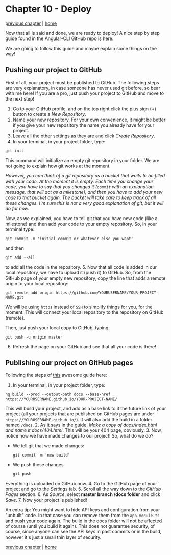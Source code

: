 # Chapter 10 - Deploy

[previous chapter](Chapter_09.md) | [home](README.md)

Now that all is said and done, we are ready to deploy!
A nice step by step guide found in the Angular-CLI GitHub repo is [here](https://github.com/angular/angular-cli/wiki/stories-github-pages).

We are going to follow this guide and maybe explain some things on the way!

## Pushing our project to GitHub

First of all, your project must be published to GitHub. The following steps
are very explanatory, in case someone has never used git before, so bear with me here!
If you are a pro, just push your project to GitHub and move to the next step!

1. Go to your GitHub profile, and on the top right click the plus sign (__+__) button
to create a _New Repository_.
2. Name your new repository. For your own convenience, it might be better if you
give your new repository the name you already have for your project.
3. Leave all the other settings as they are and click _Create Repository_.
4. In your terminal, in your project folder, type:
```
git init
```
This command will initialize an empty git repository in your folder. We are not
going to explain how git works at the moment.

_However, you can think of a git
repository as a bucket that waits to be filled with your code. At the moment it is empty.
Each time you change your code, you have to say that you changed it (`commit` with
  an explanation message, that will act as a milestone), and then you have to add
  your new code to that bucket again.
  The bucket will take care to keep track of all these changes. I'm sure this is not
a very good explanation of git, but it will do for now._

Now, as we explained, you have to tell git that you have new code (like a milestone)
 and then add your code to your empty repository. So, in your terminal type:
```
git commit -m 'initial commit or whatever else you want'
```
and then
```
git add --all
```
to add all the code in the repository.
5. Now that all code is added in our local repository, we have to upload it (push it)
to GitHub. So, from the GitHub page of your empty new repository, copy the line
that adds a remote origin to your local repository:
```
git remote add origin https://github.com/YOURUSERNAME/YOUR-PROJECT-NAME.git
```
We will be using `https` instead of `SSH` to simplify things for you, for the moment.
This will connect your local repository to the repository on GitHub (remote).

Then, just push your local copy to GitHub, typing:
```
git push -u origin master
```
6. Refresh the page on your GitHub and see that all your code is there!

## Publishing our project on GitHub pages

Following the steps of [this](https://github.com/angular/angular-cli/wiki/stories-github-pages)
awesome guide here:
1. In your terminal, in your project folder, type:
```
ng build --prod --output-path docs --base-href https://YOURUSERNAME.github.io/YOUR-PROJECT-NAME/
```
This will build your project, and add as a base link to it the future link of
your project (all your projects that are published on GitHub pages are under
  `https://YOURUSERNAME.github.io/`). It will also add the build in a folder named
  `/docs`.
2. As it says in the guide, _Make a copy of docs/index.html and name it docs/404.html_.
This will be your 404 page, obviously.
3. Now, notice how we have made changes to our project! So, what do we do?
  * We tell git that we made changes:
    ```
    git commit -m 'new build'
    ```
  * We push these changes
    ```
    git push
    ```
Everything is uploaded on GitHub now.
4. Go to the GitHub page of your project and go to the _Settings_ tab.
5. Scroll all the way down to the _GitHub Pages_ section.
6. As _Source_, select __master branch /docs folder__ and click _Save_.
7. Now your project is published!

An extra tip:
You might want to hide API keys and configuration from your "unbuilt" code.
In that case you can remove them from the `app.module.ts` and push your code again.
The build in the docs folder will not be affected of course (until you build it again).
This does not guarantee security, of course, since anyone can see the API keys in
past commits or in the build, however it's just a small thin layer of
security.

[previous chapter](Chapter_09.md) | [home](README.md)
